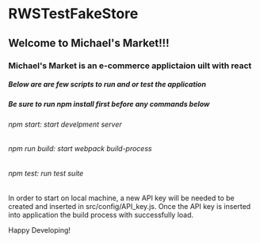# RWSTestFakeStore

## Welcome to Michael's Market!!!

### Michael's Market is an e-commerce applictaion uilt with react

##### Below are are few scripts to run and or test the application

##### Be sure to run npm install first before any commands below

###### npm start: start develpment server

###### npm run build: start webpack build-process

###### npm test: run test suite

In order to start on local machine, a new API key will be needed to be created and inserted in src/config/API_key.js. Once the API key is inserted into application the build process with successfully load.

Happy Developing!
